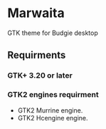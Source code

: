 # Marwaita
GTK theme for Budgie desktop

## Requirments

### GTK+ 3.20 or later

### GTK2 engines requirment
- GTK2 Murrine engine.
- GTK2 Hcengine engine.
